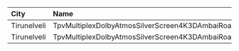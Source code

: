 | City        | Name                                            |  Time | Type       | Price | Capacity | Booked |
| :---------- | :---------------------------------------------- | ----: | :--------- | ----: | -------: | -----: |
| Tirunelveli | TpvMultiplexDolbyAtmosSilverScreen4K3DAmbaiRoad | 14:15 | FirstClass |  110₹ |      334 |    168 |
| Tirunelveli | TpvMultiplexDolbyAtmosSilverScreen4K3DAmbaiRoad | 18:15 | FirstClass |  110₹ |      334 |    167 |